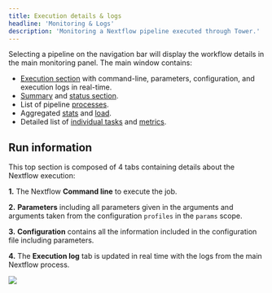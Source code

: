 ```yaml
---
title: Execution details & logs
headline: 'Monitoring & Logs'
description: 'Monitoring a Nextflow pipeline executed through Tower.'
---
```


Selecting a pipeline on the navigation bar will display the workflow details in the main monitoring panel. The main window contains:

* [Execution section](#run-information) with command-line, parameters, configuration, and execution logs in real-time.
* [Summary](./summary.md) and [status section](./summary.md).
* List of pipeline [processes](./processes.md).
* Aggregated [stats](./aggregate_stats.md) and [load](./aggregate_stats.md#load-and-utilization).
* Detailed list of [individual tasks](./tasks.md#task-table) and [metrics](./tasks.md#resource-metrics).

## Run information

This top section is composed of 4 tabs containing details about the Nextflow execution:

**1.** The Nextflow **Command line** to execute the job.

**2.** **Parameters** including all parameters given in the arguments and arguments taken from the configuration `profiles` in the `params` scope.

**3.** **Configuration** contains all the information included in the configuration file including parameters.

**4.** The **Execution log** tab is updated in real time with the logs from the main Nextflow process.

![](_images/monitoring_exec_log.png)

